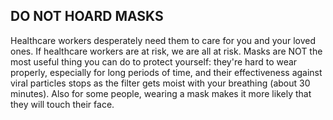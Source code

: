 ## DO NOT HOARD MASKS 

Healthcare workers desperately need them to care for you and your loved ones. If healthcare workers are at risk, we are all at risk. Masks are NOT the most useful thing you can do to protect yourself: they're hard to wear properly, especially for long periods of time, and their effectiveness against viral particles stops as the filter gets moist with your breathing (about 30 minutes). Also for some people, wearing a mask makes it more likely that they will touch their face.